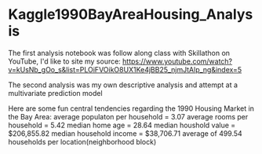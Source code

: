 # Kaggle1990BayAreaHousing_Analysis

The first analysis notebook was follow along class with Skillathon on YouTube, I'd like to site my source:
https://www.youtube.com/watch?v=kUsNb_gOo_s&list=PLOiFVOikO8UX1Ke4jBB25_njmJtAlp_ng&index=5

The second analysis was my own descriptive analysis and attempt at a multivariate prediction model

Here are some fun central tendencies regarding the 1990 Housing Market in the Bay Area:
average populaton per household = 3.07 
average rooms per household = 5.42
median home age = 28.64 
median houshold value = $206,855.82 
median household income = $38,706.71
average of 499.54 households per location(neighborhood block)
